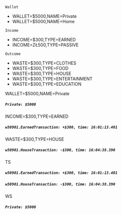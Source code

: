 `Wallet`
* WALLET=$5000,NAME=Private
* WALLET=$5000,NAME=Home


`Income`
* INCOME=$300,TYPE=EARNED
* INCOME=ZŁ500,TYPE=PASSIVE

`Outcome` 
* WASTE=$300,TYPE=CLOTHES
* WASTE=$300,TYPE=FOOD
* WASTE=$300,TYPE=HOUSE
* WASTE=$300,TYPE=ENTERTAINMENT
* WASTE=$300,TYPE=EDUCATION

WALLET=$5000,NAME=Private

##### `Private: $5000`

INCOME=$300,TYPE=EARNED

##### `w50901.EarnedTransaction: +$300, time: 16:01:13.401`

WASTE=$300,TYPE=HOUSE

##### `w50901.HouseTransaction: -$300, time: 16:04:38.390`

TS
 
##### `w50901.EarnedTransaction: +$300, time: 16:01:13.401`

##### `w50901.HouseTransaction: -$300, time: 16:04:38.390`

WS

##### `Private: $5000`

